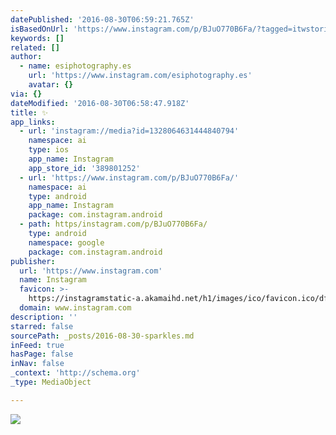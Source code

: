 ```yaml
---
datePublished: '2016-08-30T06:59:21.765Z'
isBasedOnUrl: 'https://www.instagram.com/p/BJuO770B6Fa/?tagged=itwstories'
keywords: []
related: []
author:
  - name: esiphotography.es
    url: 'https://www.instagram.com/esiphotography.es'
    avatar: {}
via: {}
dateModified: '2016-08-30T06:58:47.918Z'
title: ✨
app_links:
  - url: 'instagram://media?id=1328064631444840794'
    namespace: ai
    type: ios
    app_name: Instagram
    app_store_id: '389801252'
  - url: 'https://www.instagram.com/p/BJuO770B6Fa/'
    namespace: ai
    type: android
    app_name: Instagram
    package: com.instagram.android
  - path: https/instagram.com/p/BJuO770B6Fa/
    type: android
    namespace: google
    package: com.instagram.android
publisher:
  url: 'https://www.instagram.com'
  name: Instagram
  favicon: >-
    https://instagramstatic-a.akamaihd.net/h1/images/ico/favicon.ico/dfa85bb1fd63.ico
  domain: www.instagram.com
description: ''
starred: false
sourcePath: _posts/2016-08-30-sparkles.md
inFeed: true
hasPage: false
inNav: false
_context: 'http://schema.org'
_type: MediaObject

---
```

![](https://the-grid-user-content.s3-us-west-2.amazonaws.com/20068b2a-d403-4621-9b9b-fd0373252462.jpg)